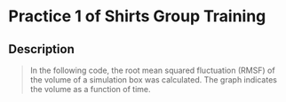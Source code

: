 # Practice 1 of Shirts Group Training
## Description
> In the following code, the root mean squared fluctuation (RMSF) of the volume of a simulation box was calculated. The graph indicates the volume as a function of time.

